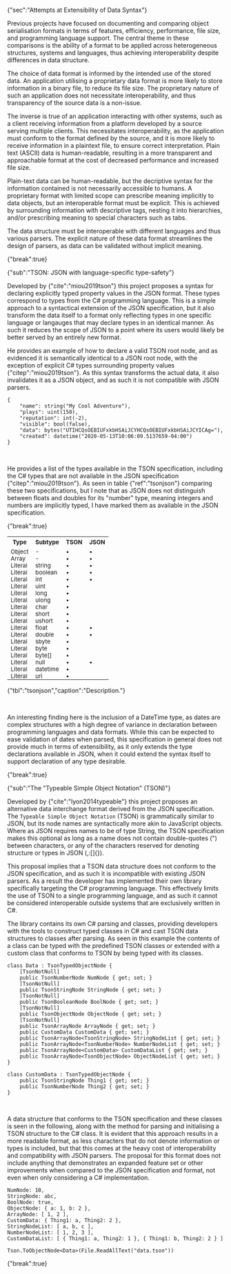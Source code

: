 {"sec":"Attempts at Extensibility of Data Syntax"}

Previous projects have focused on documenting and comparing object serialisation formats in terms of features, efficiency, performance, file size, and programming language support. The central theme in these comparisons is the ability of a format to be applied across heterogeneous structures, systems and languages, thus achieving interoperability despite differences in data structure.

The choice of data format is informed by the intended use of the stored data. An application utilising a proprietary data format is more likely to store information in a binary file, to reduce its file size. The proprietary nature of such an application does not necessitate interoperability, and thus transparency of the source data is a non-issue.

The inverse is true of an application interacting with other systems, such as a client receiving information from a platform developed by a source serving multiple clients. This necessitates interoperability, as the application must conform to the format defined by the source, and it is more likely to receive information in a plaintext file, to ensure correct interpretation. Plain text (ASCII) data is human-readable, resulting in a more transparent and approachable format at the cost of decreased performance and increased file size.

Plain-text data can be human-readable, but the decriptive syntax for the information contained is not necessarily accessible to humans. A proprietary format with limited scope can prescribe meaning implicitly to data objects, but an interoperable format must be explicit. This is achieved by surrounding information with descriptive tags, nesting it into hierarchies, and/or prescribing meaning to special characters such as tabs.

The data structure must be interoperable with different languages and thus various parsers. The explicit nature of these data format streamlines the design of parsers, as data can be validated without implicit meaning.

{"break":true}

{"sub":"TSON: JSON with language-specific type-safety"}

Developed by {"cite":"miou2019tson"} this project proposes a syntax for declaring explicitly typed property values in the JSON format. These types correspond to types from the C# programming language. This is a simple approach to a syntactical extension of the JSON specification, but it also transform the data itself to a format only reflecting types in one specific language or langauges that may declare types in an identical manner. As such it reduces the scope of JSON to a point where its users would likely be better served by an entirely new format.

He provides an example of how to declare a valid TSON root node, and as evidenced it is semantically identical to a JSON root node, with the exception of explicit C# types surrounding property values {"citep":"miou2019tson"}. As this syntax transforms the actual data, it also invalidates it as a JSON object, and as such it is not compatible with JSON parsers.

```
{
    "name": string("My Cool Adventure"),
    "plays": uint(150),
    "reputation": int(-2),
    "visible": bool(false),
    "data": bytes("UTIHCQsOEBIUFxkbHSAiJCYHCQsOEBIUFxkbHSAiJCYICAg="),
    "created": datetime("2020-05-13T10:06:09.5137659-04:00")
}
```

<br>

He provides a list of the types available in the TSON specification, including the C# types that are not available in the JSON specification {"citep":"miou2019tson"}. As seen in table {"ref":"tsonjson"} comparing these two specifications, but I note that as JSON does not distinguish between floats and doubles for its "number" type, meaning integers and numbers are implicitly typed, I have marked them as available in the JSON specification.

{"break":true}

<table style="width:100%">
<tr><th><sub>Type</sub></th><th><sub>Subtype</sub></th> <th><sub>TSON</sub></th><th><sub>JSON</sub></th></tr>
<tr  style="padding-bottom:0"><td style="padding-bottom:0"><sub>Object</sub></td><td style="padding-bottom:0"><sub>-</sub></td><td style="padding-bottom:0"><sub>•</sub></td><td style="padding-bottom:0"><sub>•</sub></td></tr>
<tr style="padding-bottom:0;padding-top:0;border:none"><td style="padding-bottom:0;padding-top:0;border:none"><sub>Array</sub></td><td style="padding-bottom:0;padding-top:0;border:none"><sub>-</sub></td><td style="padding-bottom:0;padding-top:0;border:none"><sub>•</sub></td><td style="padding-bottom:0;padding-top:0;border:none"><sub>•</sub></td></tr>
<tr style="padding-bottom:0;padding-top:0;border:none"><td style="padding-bottom:0;padding-top:0;border:none"><sub>Literal</sub></td><td style="padding-bottom:0;padding-top:0;border:none"><sub>string</sub></td><td style="padding-bottom:0;padding-top:0;border:none"><sub>•</sub></td><td style="padding-bottom:0;padding-top:0;border:none"><sub>•</sub></td></tr>
<tr style="padding-bottom:0;padding-top:0;border:none"><td style="padding-bottom:0;padding-top:0;border:none"><sub>Literal</sub></td><td style="padding-bottom:0;padding-top:0;border:none"><sub>boolean</sub></td><td style="padding-bottom:0;padding-top:0;border:none"><sub>•</sub></td><td style="padding-bottom:0;padding-top:0;border:none"><sub>•</sub></td></tr>
<tr style="padding-bottom:0;padding-top:0;border:none"><td style="padding-bottom:0;padding-top:0;border:none"><sub>Literal</sub></td><td style="padding-bottom:0;padding-top:0;border:none"><sub>int</sub></td><td style="padding-bottom:0;padding-top:0;border:none"><sub>•</sub></td><td style="padding-bottom:0;padding-top:0;border:none"><sub>•</sub></td></tr>
<tr style="padding-bottom:0;padding-top:0;border:none"><td style="padding-bottom:0;padding-top:0;border:none"><sub>Literal</sub></td><td style="padding-bottom:0;padding-top:0;border:none"><sub>uint</sub></td><td style="padding-bottom:0;padding-top:0;border:none"><sub>•</sub></td><td style="padding-bottom:0;padding-top:0;border:none"><sub></sub></td></tr>
<tr style="padding-bottom:0;padding-top:0;border:none"><td style="padding-bottom:0;padding-top:0;border:none"><sub>Literal</sub></td><td style="padding-bottom:0;padding-top:0;border:none"><sub>long</sub></td><td style="padding-bottom:0;padding-top:0;border:none"><sub>•</sub></td><td style="padding-bottom:0;padding-top:0;border:none"><sub></sub></td></tr>
<tr style="padding-bottom:0;padding-top:0;border:none"><td style="padding-bottom:0;padding-top:0;border:none"><sub>Literal</sub></td><td style="padding-bottom:0;padding-top:0;border:none"><sub>ulong</sub></td><td style="padding-bottom:0;padding-top:0;border:none"><sub>•</sub></td><td style="padding-bottom:0;padding-top:0;border:none"><sub></sub></td></tr>
<tr style="padding-bottom:0;padding-top:0;border:none"><td style="padding-bottom:0;padding-top:0;border:none"><sub>Literal</sub></td><td style="padding-bottom:0;padding-top:0;border:none"><sub>char</sub></td><td style="padding-bottom:0;padding-top:0;border:none"><sub>•</sub></td><td style="padding-bottom:0;padding-top:0;border:none"><sub></sub></td></tr>
<tr style="padding-bottom:0;padding-top:0;border:none"><td style="padding-bottom:0;padding-top:0;border:none"><sub>Literal</sub></td><td style="padding-bottom:0;padding-top:0;border:none"><sub>short</sub></td><td style="padding-bottom:0;padding-top:0;border:none"><sub>•</sub></td><td style="padding-bottom:0;padding-top:0;border:none"><sub></sub></td></tr>
<tr style="padding-bottom:0;padding-top:0;border:none"><td style="padding-bottom:0;padding-top:0;border:none"><sub>Literal</sub></td><td style="padding-bottom:0;padding-top:0;border:none"><sub>ushort</sub></td><td style="padding-bottom:0;padding-top:0;border:none"><sub>•</sub></td><td style="padding-bottom:0;padding-top:0;border:none"><sub></sub></td></tr>
<tr style="padding-bottom:0;padding-top:0;border:none"><td style="padding-bottom:0;padding-top:0;border:none"><sub>Literal</sub></td><td style="padding-bottom:0;padding-top:0;border:none"><sub>float</sub></td><td style="padding-bottom:0;padding-top:0;border:none"><sub>•</sub></td><td style="padding-bottom:0;padding-top:0;border:none"><sub>•</sub></td></tr>
<tr style="padding-bottom:0;padding-top:0;border:none"><td style="padding-bottom:0;padding-top:0;border:none"><sub>Literal</sub></td><td style="padding-bottom:0;padding-top:0;border:none"><sub>double</sub></td><td style="padding-bottom:0;padding-top:0;border:none"><sub>•</sub></td><td style="padding-bottom:0;padding-top:0;border:none"><sub>•</sub></td></tr>
<tr style="padding-bottom:0;padding-top:0;border:none"><td style="padding-bottom:0;padding-top:0;border:none"><sub>Literal</sub></td><td style="padding-bottom:0;padding-top:0;border:none"><sub>sbyte</sub></td><td style="padding-bottom:0;padding-top:0;border:none"><sub>•</sub></td><td style="padding-bottom:0;padding-top:0;border:none"><sub></sub></td></tr>
<tr style="padding-bottom:0;padding-top:0;border:none"><td style="padding-bottom:0;padding-top:0;border:none"><sub>Literal</sub></td><td style="padding-bottom:0;padding-top:0;border:none"><sub>byte</sub></td><td style="padding-bottom:0;padding-top:0;border:none"><sub>•</sub></td><td style="padding-bottom:0;padding-top:0;border:none"><sub></sub></td></tr>
<tr style="padding-bottom:0;padding-top:0;border:none"><td style="padding-bottom:0;padding-top:0;border:none"><sub>Literal</sub></td><td style="padding-bottom:0;padding-top:0;border:none"><sub>byte[]</sub></td><td style="padding-bottom:0;padding-top:0;border:none"><sub>•</sub></td><td style="padding-bottom:0;padding-top:0;border:none"><sub></sub></td></tr>
<tr style="padding-bottom:0;padding-top:0;border:none"><td style="padding-bottom:0;padding-top:0;border:none"><sub>Literal</sub></td><td style="padding-bottom:0;padding-top:0;border:none"><sub>null</sub></td><td style="padding-bottom:0;padding-top:0;border:none"><sub>•</sub></td><td style="padding-bottom:0;padding-top:0;border:none"><sub>•</sub></td></tr>
<tr style="padding-bottom:0;padding-top:0;border:none"><td style="padding-bottom:0;padding-top:0;border:none"><sub>Literal</sub></td><td style="padding-bottom:0;padding-top:0;border:none"><sub>datetime</sub></td><td style="padding-bottom:0;padding-top:0;border:none"><sub>•</sub></td><td style="padding-bottom:0;padding-top:0;border:none"><sub></sub></td></tr>
<tr style="padding-bottom:0;padding-top:0;border:none"><td style="padding-bottom:0;padding-top:0;border:none"><sub>Literal</sub></td><td style="padding-bottom:0;padding-top:0;border:none"><sub>uri</sub></td><td style="padding-bottom:0;padding-top:0;border:none"><sub>•</sub></td><td style="padding-bottom:0;padding-top:0;border:none"><sub></sub></td></tr>
</table>

{"tbl":"tsonjson","caption":"Description."}

<br>

An interesting finding here is the inclusion of a DateTime type, as dates are complex structures with a high degree of variance in declaration between programming languages and data formats. While this can be expected to ease validation of dates when parsed, this specification in general does not provide much in terms of extensibility, as it only extends the type declarations available in JSON, when it could extend the syntax itself to support declaration of any type desirable.

{"break":true}

{"sub":"The \"Typeable Simple Object Notation\" (TSON)"}

Developed by {"cite":"lyon2014typeable"} this project proposes an alternative data interchange format derived from the JSON specification. The `Typeable Simple Object Notation` (TSON) is grammatically similar to JSON, but its node names are syntactically more akin to JavaScript objects. Where as JSON requires names to be of type String, the TSON specification makes this optional as long as a name does not contain double-quotes (") between characters, or any of the characters reserved for denoting structure or types in JSON (,:[]{}).

This proposal implies that a TSON data structure does not conform to the JSON specification, and as such it is incompatible with existing JSON parsers. As a result the developer has implemented their own library specifically targeting the C# programming language. This effectively limits the use of TSON to a single programming language, and as such it cannot be considered interoperable outside systems that are exclusively written in C#.

The library contains its own C# parsing and classes, providing developers with the tools to construct typed classes in C# and cast TSON data structures to classes after parsing. As seen in this example the contents of a class can be typed with the predefined TSON classes or extended with a custom class that conforms to TSON by being typed with its classes.

```
class Data : TsonTypedObjectNode {
    [TsonNotNull]
    public TsonNumberNode NumNode { get; set; }
    [TsonNotNull]
    public TsonStringNode StringNode { get; set; }
    [TsonNotNull]
    public TsonBooleanNode BoolNode { get; set; }
    [TsonNotNull]
    public TsonObjectNode ObjectNode { get; set; }
    [TsonNotNull]
    public TsonArrayNode ArrayNode { get; set; }
    public CustomData CustomData { get; set; }
    public TsonArrayNode<TsonStringNode> StringNodeList { get; set; }
    public TsonArrayNode<TsonNumberNode> NumberNodeList { get; set; }
    public TsonArrayNode<CustomData> CustomDataList { get; set; }
    public TsonArrayNode<TsonObjectNode> ObjectNodeList { get; set; }
}

class CustomData : TsonTypedObjectNode {
    public TsonStringNode Thing1 { get; set; }
    public TsonNumberNode Thing2 { get; set; }
}
```

<br>

A data structure that conforms to the TSON specification and these classes is seen in the following, along with the method for parsing and initialising a TSON structure to the C# class. It is evident that this approach results in a more readable format, as less characters that do not denote information or types is included, but that this comes at the heavy cost of interoperability and compatibility with JSON parsers. The proposal for this format does not include anything that demonstrates an expanded feature set or other improvements when compared to the JSON specification and format, not even when only considering a C# implementation.

```
NumNode: 10,
StringNode: abc,
BoolNode: true,
ObjectNode: { a: 1, b: 2 },
ArrayNode: [ 1, 2 ],
CustomData: { Thing1: a, Thing2: 2 },
StringNodeList: [ a, b, c ],
NumberNodeList: [ 1, 2, 3 ],
CustomDataList: [ { Thing1: a, Thing2: 1 }, { Thing1: b, Thing2: 2 } ]
```
```
Tson.ToObjectNode<Data>(File.ReadAllText("data.tson"))
```

{"break":true}